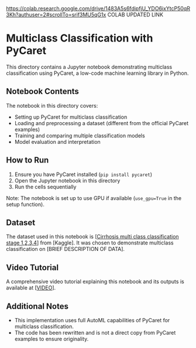 https://colab.research.google.com/drive/1483A5s6fdipfjU_YDO6ixYtcP50qR3Kh?authuser=2#scrollTo=srif3MU5qG1x  COLAB UPDATED LINK

# Multiclass Classification with PyCaret

This directory contains a Jupyter notebook demonstrating multiclass classification using PyCaret, a low-code machine learning library in Python.


## Notebook Contents

The notebook in this directory covers:

- Setting up PyCaret for multiclass classification
- Loading and preprocessing a dataset (different from the official PyCaret examples)
- Training and comparing multiple classification models
- Model evaluation and interpretation

## How to Run

1. Ensure you have PyCaret installed (`pip install pycaret`)
2. Open the Jupyter notebook in this directory
3. Run the cells sequentially

Note: The notebook is set up to use GPU if available (`use_gpu=True` in the setup function).

## Dataset

The dataset used in this notebook is [[Cirrhosis multi class classification stage 1,2,3,4](https://www.kaggle.com/datasets/fedesoriano/cirrhosis-prediction-dataset/data)] from [Kaggle]. It was chosen to demonstrate multiclass classification on [BRIEF DESCRIPTION OF DATA].

## Video Tutorial

A comprehensive video tutorial explaining this notebook and its outputs is available at [[VIDEO](https://drive.google.com/file/d/1CKSQD7FlhE2YMu4e2UmweuSQTvw-PNwp/view?usp=sharing)].

## Additional Notes

- This implementation uses full AutoML capabilities of PyCaret for multiclass classification.
- The code has been rewritten and is not a direct copy from PyCaret examples to ensure originality.
